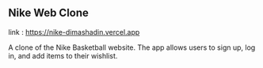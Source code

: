 ## Nike Web Clone

link : https://nike-dimashadin.vercel.app

A clone of the Nike Basketball website. The app allows users to sign up, log in, and add items to their wishlist.